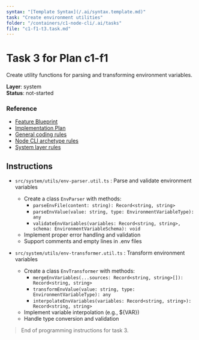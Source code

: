 ```yaml
---
syntax: "[Template Syntax](/.ai/syntax.template.md)"
task: "Create environment utilities"
folder: "/containers/c1-node-cli/.ai/tasks"
file: "c1-f1-t3.task.md"
---
```


# Task 3 for Plan c1-f1

Create utility functions for parsing and transforming environment variables.

**Layer**: system  
**Status**: not-started

### Reference

- [Feature Blueprint](/docs/f1-environment-management.blueprint.md)
- [Implementation Plan](/containers/c1-node-cli/docs/f1-environment-management.plan.md)
- [General coding rules](/containers/c1-node-cli/.ai/rules/0-typescript.rules.md)  
- [Node CLI archetype rules](/containers/c1-node-cli/.ai/rules/1-node-cli.rules.md)
- [System layer rules](/containers/c1-node-cli/.ai/rules/system.rules.md)

## Instructions

- `src/system/utils/env-parser.util.ts` : Parse and validate environment variables
  - Create a class `EnvParser` with methods:
    - `parseEnvFile(content: string): Record<string, string>`
    - `parseEnvValue(value: string, type: EnvironmentVariableType): any`
    - `validateEnvVariables(variables: Record<string, string>, schema: EnvironmentVariableSchema): void`
  - Implement proper error handling and validation
  - Support comments and empty lines in .env files

- `src/system/utils/env-transformer.util.ts` : Transform environment variables
  - Create a class `EnvTransformer` with methods:
    - `mergeEnvVariables(...sources: Record<string, string>[]): Record<string, string>`
    - `transformEnvValue(value: string, type: EnvironmentVariableType): any`
    - `interpolateEnvVariables(variables: Record<string, string>): Record<string, string>`
  - Implement variable interpolation (e.g., ${VAR})
  - Handle type conversion and validation

> End of programming instructions for task 3. 